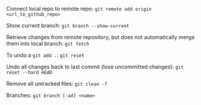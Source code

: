 Connect local repo to remote repo: `git remote add origin <url_to_github_repo>`

Show current branch: `git branch --show-current`

Retrieve changes from remote repository, but does not automatically merge them into local branch: `git fetch`

To undo a `git add .`: `git reset`

Undo all changes back to last commit (lose uncommitted changes): `git reset --hard HEAD`

Remove all untracked files: `git clean -f`

Branches: `git branch [-ad] <name>`
